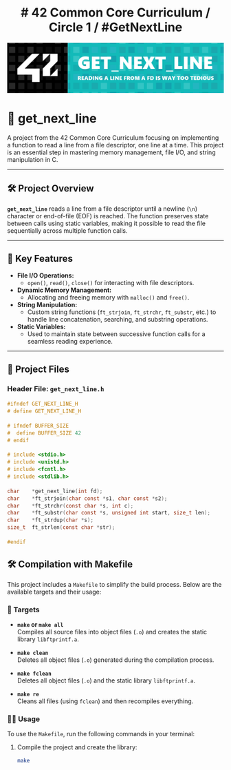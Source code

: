 <h1 align="center"> # 42 Common Core Curriculum / Circle 1 / #GetNextLine </h1>
<p align="center"><img src="https://github.com/jotavare/jotavare/blob/main/42/banners/piscine_and_common_core/github_piscine_and_common_core_banner_get_next_line.png" alt="" width="800"></p>

> 
# 📜 get_next_line

A project from the 42 Common Core Curriculum focusing on implementing a function to read a line from a file descriptor, one line at a time. This project is an essential step in mastering memory management, file I/O, and string manipulation in C.

---

## 🛠️ Project Overview

**`get_next_line`** reads a line from a file descriptor until a newline (`\n`) character or end-of-file (EOF) is reached. The function preserves state between calls using static variables, making it possible to read the file sequentially across multiple function calls.

---

## 🧩 Key Features

- **File I/O Operations:**
  - `open()`, `read()`, `close()` for interacting with file descriptors.
- **Dynamic Memory Management:**
  - Allocating and freeing memory with `malloc()` and `free()`.
- **String Manipulation:**
  - Custom string functions (`ft_strjoin`, `ft_strchr`, `ft_substr`, etc.) to handle line concatenation, searching, and substring operations.
- **Static Variables:**
  - Used to maintain state between successive function calls for a seamless reading experience.

---

## 📂 Project Files

### **Header File: `get_next_line.h`**

```c
#ifndef GET_NEXT_LINE_H
# define GET_NEXT_LINE_H

# ifndef BUFFER_SIZE
#  define BUFFER_SIZE 42
# endif

# include <stdio.h>
# include <unistd.h>
# include <fcntl.h>
# include <stdlib.h>

char    *get_next_line(int fd);
char    *ft_strjoin(char const *s1, char const *s2);
char    *ft_strchr(const char *s, int c);
char    *ft_substr(char const *s, unsigned int start, size_t len);
char    *ft_strdup(char *s);
size_t  ft_strlen(const char *str);

#endif
```

## 🛠️ Compilation with Makefile

This project includes a `Makefile` to simplify the build process. Below are the available targets and their usage:

### 🎯 Targets

- **`make` or `make all`**  
  Compiles all source files into object files (`.o`) and creates the static library `libftprintf.a`.

- **`make clean`**  
  Deletes all object files (`.o`) generated during the compilation process.

- **`make fclean`**  
  Deletes all object files (`.o`) and the static library `libftprintf.a`.

- **`make re`**  
  Cleans all files (using `fclean`) and then recompiles everything.

### 🧑‍💻 Usage

To use the `Makefile`, run the following commands in your terminal:

1. Compile the project and create the library:
   ```bash
   make
